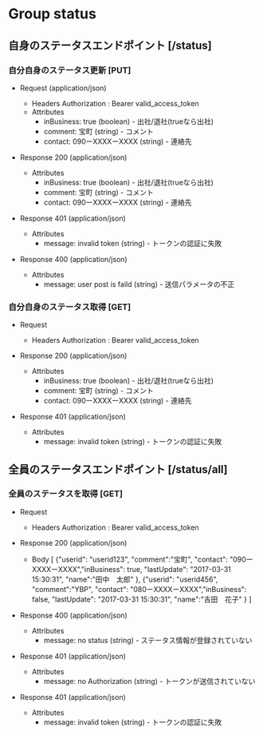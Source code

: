 # Group status

## 自身のステータスエンドポイント [/status]

### 自分自身のステータス更新 [PUT]

+ Request (application/json)
    + Headers
        Authorization : Bearer valid_access_token
    + Attributes
        + inBusiness: true (boolean) - 出社/退社(trueなら出社)
        + comment: 宝町 (string) - コメント
        + contact: 090ーXXXXーXXXX (string) - 連絡先

+ Response 200 (application/json)
    + Attributes
        + inBusiness: true (boolean) - 出社/退社(trueなら出社)
        + comment: 宝町 (string) - コメント
        + contact: 090ーXXXXーXXXX (string) - 連絡先

+ Response 401 (application/json)
    + Attributes
        + message: invalid token (string) - トークンの認証に失敗


+ Response 400 (application/json)
    + Attributes
        + message: user post is faild (string) - 送信パラメータの不正


### 自分自身のステータス取得 [GET]

+ Request
    + Headers
        Authorization : Bearer valid_access_token

+ Response 200 (application/json)
    + Attributes
        + inBusiness: true (boolean) - 出社/退社(trueなら出社)
        + comment: 宝町 (string) - コメント
        + contact: 090ーXXXXーXXXX (string) - 連絡先


+ Response 401 (application/json)
    + Attributes
        + message: invalid token (string) - トークンの認証に失敗


## 全員のステータスエンドポイント [/status/all]

### 全員のステータスを取得 [GET]

+ Request
    + Headers
        Authorization : Bearer valid_access_token

+ Response 200 (application/json)
    + Body
        [
            {"userid": "userid123", "comment":"宝町", "contact": "090ーXXXXーXXXX","inBusiness": true, "lastUpdate": "2017-03-31 15:30:31", "name":"田中　太郎" },
            {"userid": "userid456", "comment":"YBP", "contact": "080ーXXXXーXXXX","inBusiness": false, "lastUpdate": "2017-03-31 15:30:31", "name":"吉田　花子" }
        ]

+ Response 400 (application/json)
    + Attributes
        + message: no status (string) - ステータス情報が登録されていない

+ Response 401 (application/json)
    + Attributes
        + message: no Authorization (string) - トークンが送信されていない


+ Response 401 (application/json)
    + Attributes
        + message: invalid token (string) - トークンの認証に失敗

